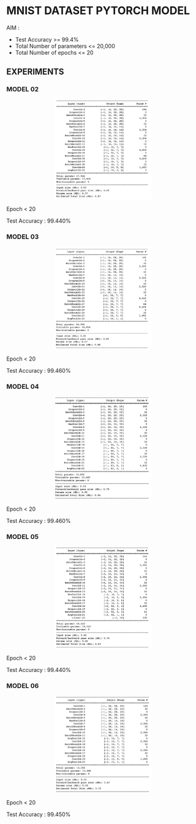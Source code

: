 # MNIST DATASET PYTORCH MODEL

AIM :

- Test Accuracy >= 99.4%
- Total Number of parameters <= 20,000
- Total Number of epochs <= 20

## EXPERIMENTS

### MODEL 02

<p align="center">
  <img width="50%" height="50%" src="https://github.com/myselfHimanshu/ai-vision-program/raw/master/Session-04/images/model-02.png"/>
</p>

Epoch < 20

Test Accuracy : 99.440%

### MODEL 03

<p align="center">
  <img width="50%" height="50%" src="https://github.com/myselfHimanshu/ai-vision-program/raw/master/Session-04/images/model-03.png"/>
</p>

Epoch < 20

Test Accuracy : 99.460%

### MODEL 04

<p align="center">
  <img width="50%" height="50%" src="https://github.com/myselfHimanshu/ai-vision-program/raw/master/Session-04/images/model-04.png"/>
</p>

Epoch < 20

Test Accuracy : 99.460%

### MODEL 05

<p align="center">
  <img width="50%" height="50%" src="https://github.com/myselfHimanshu/ai-vision-program/raw/master/Session-04/images/model-05.png"/>
</p>

Epoch < 20

Test Accuracy : 99.440%

### MODEL 06

<p align="center">
  <img width="50%" height="50%" src="https://github.com/myselfHimanshu/ai-vision-program/raw/master/Session-04/images/model-06.png"/>
</p>

Epoch < 20

Test Accuracy : 99.450%

